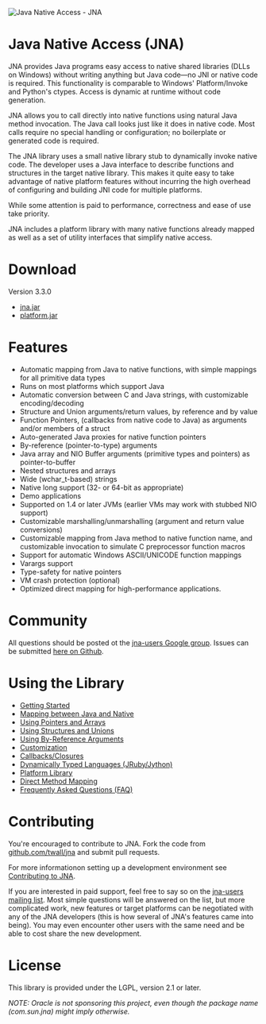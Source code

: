 ![Java Native Access - JNA](https://github.com/twall/jna/raw/master/www/images/jnalogo.jpg "Java Native Access - JNA")

Java Native Access (JNA)
========================

JNA provides Java programs easy access to native shared libraries (DLLs on Windows) without writing anything but Java code—no JNI or native code is required. This functionality is comparable to Windows' Platform/Invoke and Python's ctypes. Access is dynamic at runtime without code generation.

JNA allows you to call directly into native functions using natural Java method invocation. The Java call looks just like it does in native code. Most calls require no special handling or configuration; no boilerplate or generated code is required.

The JNA library uses a small native library stub to dynamically invoke native code. The developer uses a Java interface to describe functions and structures in the target native library. This makes it quite easy to take advantage of native platform features without incurring the high overhead of configuring and building JNI code for multiple platforms.

While some attention is paid to performance, correctness and ease of use take priority.

JNA includes a platform library with many native functions already mapped as well as a set of utility interfaces that simplify native access.

Download
========

Version 3.3.0

* [jna.jar](jna/raw/3.3.0/jnalib/dist/jna.jar)
* [platform.jar](jna/raw/3.3.0/jnalib/dist/platform.jar)

Features
========

* Automatic mapping from Java to native functions, with simple mappings for all primitive data types
* Runs on most platforms which support Java
* Automatic conversion between C and Java strings, with customizable encoding/decoding
* Structure and Union arguments/return values, by reference and by value
* Function Pointers, (callbacks from native code to Java) as arguments and/or members of a struct
* Auto-generated Java proxies for native function pointers
* By-reference (pointer-to-type) arguments
* Java array and NIO Buffer arguments (primitive types and pointers) as pointer-to-buffer
* Nested structures and arrays
* Wide (wchar_t-based) strings
* Native long support (32- or 64-bit as appropriate)
* Demo applications
* Supported on 1.4 or later JVMs (earlier VMs may work with stubbed NIO support)
* Customizable marshalling/unmarshalling (argument and return value conversions)
* Customizable mapping from Java method to native function name, and customizable invocation to simulate C preprocessor function macros
* Support for automatic Windows ASCII/UNICODE function mappings
* Varargs support
* Type-safety for native pointers
* VM crash protection (optional)
* Optimized direct mapping for high-performance applications.

Community
=========

All questions should be posted ot the [jna-users Google group](http://groups.google.com/group/jna-users). Issues can be submitted [here on Github](https://github.com/twall/jna/issues).

Using the Library
=================

* [Getting Started](jna/tree/master/www/GettingStarted.md)
* [Mapping between Java and Native](jna/tree/master/www/Mappings.md)
* [Using Pointers and Arrays](jna/tree/master/www/PointersAndArrays.md)
* [Using Structures and Unions](jna/tree/master/www/StructuresAndUnions.md)
* [Using By-Reference Arguments](jna/tree/master/www/ByRefArguments.md)
* [Customization](jna/tree/master/www/CustomMappings.md)
* [Callbacks/Closures](jna/tree/master/www/CallbacksAndClosures.md)
* [Dynamically Typed Languages (JRuby/Jython)](jna/tree/master/www/DynamicallyTypedLanguages.md)
* [Platform Library](jna/tree/master/www/PlatformLibrary.md)
* [Direct Method Mapping](jna/tree/master/www/DirectMapping.md)
* [Frequently Asked Questions (FAQ)](jna/tree/master/www/FrequentlyAskedQuestions.md)

Contributing 
============

You're encouraged to contribute to JNA. Fork the code from [github.com/twall/jna](https://github.com/twall/jna) and submit pull requests.

For more informationon setting up a development environment see [Contributing to JNA](jna/tree/master/www/Contributing.md).

If you are interested in paid support, feel free to say so on the [jna-users mailing list](http://groups.google.com/group/jna-users). Most simple questions will be answered on the list, but more complicated work, new features or target platforms can be negotiated with any of the JNA developers (this is how several of JNA's features came into being). You may even encounter other users with the same need and be able to cost share the new development.

License
=======

This library is provided under the LGPL, version 2.1 or later.

*NOTE: Oracle is not sponsoring this project, even though the package name (com.sun.jna) might imply otherwise.*

